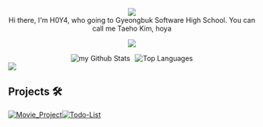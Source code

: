 <div align="center">

  <img src="https://capsule-render.vercel.app/api?type=slice&height=300&color=gradient&text=Hoya76's%20Github&section=header&fontColor=gradient">

  <a href="https://www.youtube.com/watch?v=dQw4w9WgXcQ" target="_blank">
  </a>
</div>

<div align="center">
  Hi there, I'm H0Y4, who going to Gyeongbuk Software High School.
  You can call me Taeho Kim, hoya

<p align="center">
  <a href="https://skillicons.dev">
    <img src="https://skillicons.dev/icons?i=git,github,react,js,mui,discord,discordjs,twitter,vscode,codepen,blender" />
  </a>
</p>
</div>


<div style="display: flex; justify-content: center; align-items: center; gap: 10px;">
  <img src="https://github-readme-stats.vercel.app/api?username=Podk76&include_all_commits=true&count_private=true&show_icons=true&line_height=20&title_color=2B5BBD&icon_color=1124BB&text_color=A1A1A1&bg_color=0,000000,130F40" alt="my Github Stats"/>
  
  <img src="https://github-readme-stats.vercel.app/api/top-langs/?username=Podk76&langs_count=10&layout=compact&title_color=2B5BBD&icon_color=1124BB&text_color=A1A1A1&bg_color=0,000000,130F40" alt="Top Languages"/>
</div>

<img src="https://github-profile-trophy.vercel.app/?username=Podk76&theme=juicyfresh&no-bg=true" />

<h2>Projects 🛠️</h2>
<div style="display:flex">
<a href="https://github.com/Podk76/Movie_Project">
  <picture>
    <source media="(prefers-color-scheme: dark)" srcset="https://ghrs.vercel.app/api/pin/?username=Podk76&repo=Movie_Project&theme=dracula"/>
    <img alt="Movie_Project" src="https://ghrs.vercel.app/api/pin/?username=Podk76&repo=Movie_Project">
  </picture>
</a>

<a href="https://github.com/Podk76/Todo-List">
    <picture>
      <source media="(prefers-color-scheme: dark)" srcset="https://ghrs.vercel.app/api/pin/?username=Podk76&repo=Todo-List&theme=dracula"/>
      <img alt="Todo-List" src="https://ghrs.vercel.app/api/pin/?username=Podk76&repo=Todo-List">
    </picture>
  </a>
</div>
